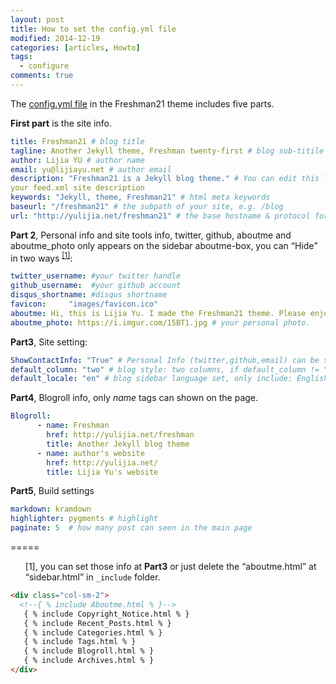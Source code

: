 ```yaml
---
layout: post
title: How to set the config.yml file
modified: 2014-12-19
categories: [articles, Howto]
tags: 
  - configure
comments: true
---
```


The [config.yml file](https://github.com/yulijia/freshman21/blob/master/_config.yml) in the Freshman21 theme includes five parts. 

**First part** is the site info.
<!-- more -->
```yaml
title: Freshman21 # blog title
tagline: Another Jekyll theme, Freshman twenty-first # blog sub-titile
author: Lijia YU # author name
email: yu@lijiayu.net # author email
description: "Freshman21 is a Jekyll blog theme." # You can edit this line in _config.yml. It will appear in your document head meta and in 
your feed.xml site description
keywords: "Jekyll, theme, Freshman21" # html meta keywords
baseurl: "/freshman21" # the subpath of your site, e.g. /blog
url: "http://yulijia.net/freshman21" # the base hostname & protocol for your site
```

**Part 2**, Personal info and site tools info, twitter, github, aboutme and aboutme_photo only appears on the sidebar aboutme-box, you can <q>Hide</q> in two ways <sup>[[1]](#[1])</sup>:

```yaml
twitter_username: #your twitter handle  
github_username:  #your github account
disqus_shortname: #disqus shortname
favicon:     "images/favicon.ico"
aboutme: Hi, this is Lijia Yu. I made the Freshman21 theme. Please enjoy it. # these are shown on aboutme-box(sidebar).
aboutme_photo: https://i.imgur.com/15BT1.jpg # your personal photo.
```

**Part3**, Site setting:

```yaml
ShowContactInfo: "True" # Personal Info (twitter,github,email) can be seen on aboutme-sidebar, those info only shown where ShowContactInfo == True
default_column: "two" # blog style: two columns, if default_column != "two", you will see a one column blog.
default_locale: "en" # blog sidebar language set, only include: English(en) and Chinese (cn)
```


**Part4**, Blogroll info, only *name* tags can shown on the page.

```yaml
Blogroll:
      - name: Freshman
        href: http://yulijia.net/freshman
        title: Another Jekyll blog theme
      - name: author's website
        href: http://yulijia.net/
        title: Lijia Yu's website
```

**Part5**, Build settings

```yaml
markdown: kramdown
highlighter: pygments # highlight
paginate: 5  # how many post can seen in the main page
```

=====

<ul style='list-style-type:none;'> 
<li id="[1]"> [1], you can set those info at <strong>Part3</strong> or just delete the <q>aboutme.html</q> at <q>sidebar.html</q> in <code>_include</code> folder. </li>
</ul>

```html
<div class="col-sm-2">
  <!--{ % include Aboutme.html % }-->
   { % include Copyright_Notice.html % }
   { % include Recent_Posts.html % }
   { % include Categories.html % }
   { % include Tags.html % }
   { % include Blogroll.html % }
   { % include Archives.html % }
</div>
``` 

